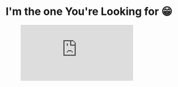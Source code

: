 # I'm the one You're Looking for 😁

<figure><embed src="https://wakatime.com/share/@adc51cf2-c41b-477c-8491-3863b4690686/7d40688e-2c1b-46c4-81a8-e6349ce6308f.svg"></embed></figure>
